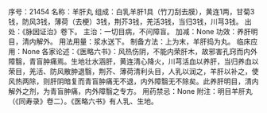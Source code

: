 序号：21454
名称：羊肝丸
组成：白乳羊肝1具（竹刀刮去膜），黄连1两，甘菊3钱，防风3钱，薄荷（去梗）3钱，荆芥3钱，羌活3钱，当归3钱，川芎3钱。
出处：《脉因证治》卷下。
主治：一切目病，不问障盲。
加减：None
功效：养肝明目，清内解外。
用法用量：浆水送下。
制备方法：上为末，羊肝捣为丸。
临床应用：None
各家论述：《医略六书》：风热伤阴，不能内荣肝木，故邪害孔窍而内外障翳，青盲肿痛焉。生地壮水涵肝，黄连清心降火，川芎活血以养肝，当归养血以荣目，羌活、防风散肿退翳，荆芥、薄荷清利头目，人乳以润之，羊肝以补之，使风热两除，则肝阴暗复而青盲肿痛无不退，内外障翳无不除矣。此养肝明目，清内解外之剂，为青盲肿痛，内外障翳之专方。
用药禁忌：None
附注：明目羊肝丸（《同寿录》卷二）。《医略六书》有人乳、生地。
